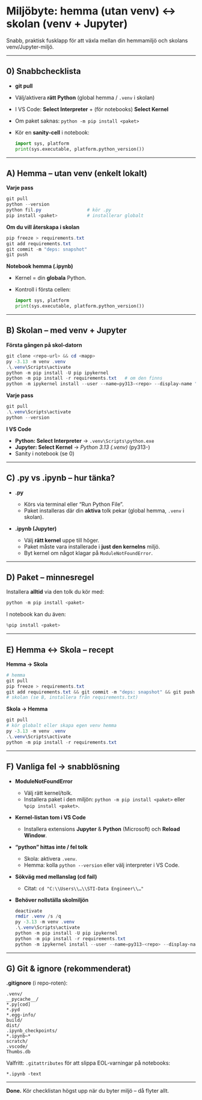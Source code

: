 # Miljöbyte: hemma (utan venv) ↔ skolan (venv + Jupyter)

Snabb, praktisk fusklapp för att växla mellan din hemmamiljö och skolans venv/Jupyter-miljö.

---

## 0) Snabbchecklista

* **git pull**
* Välj/aktivera **rätt Python** (global hemma / `.venv` i skolan)
* I VS Code: **Select Interpreter** + (för notebooks) **Select Kernel**
* Om paket saknas: `python -m pip install <paket>`
* Kör en **sanity-cell** i notebook:

  ```python
  import sys, platform
  print(sys.executable, platform.python_version())
  ```

---

## A) Hemma – utan venv (enkelt lokalt)

**Varje pass**

```powershell
git pull
python --version
python fil.py                 # kör .py
pip install <paket>           # installerar globalt
```

**Om du vill återskapa i skolan**

```powershell
pip freeze > requirements.txt
git add requirements.txt
git commit -m "deps: snapshot"
git push
```

**Notebook hemma (.ipynb)**

* Kernel = din **globala** Python.
* Kontroll i första cellen:

  ```python
  import sys, platform
  print(sys.executable, platform.python_version())
  ```

---

## B) Skolan – med venv + Jupyter

**Första gången på skol-datorn**

```powershell
git clone <repo-url> && cd <mapp>
py -3.13 -m venv .venv
.\.venv\Scripts\activate
python -m pip install -U pip ipykernel
python -m pip install -r requirements.txt   # om den finns
python -m ipykernel install --user --name=py313-<repo> --display-name "Python 3.13 (.venv)"
```

**Varje pass**

```powershell
git pull
.\.venv\Scripts\activate
python --version
```

**I VS Code**

* **Python: Select Interpreter** → `.venv\Scripts\python.exe`
* **Jupyter: Select Kernel** → *Python 3.13 (.venv)* (py313-<repo>)
* Sanity i notebook (se 0)

---

## C) .py vs .ipynb – hur tänka?

* **.py**

  * Körs via terminal eller “Run Python File”.
  * Paket installeras där din **aktiva** tolk pekar (global hemma, `.venv` i skolan).
* **.ipynb (Jupyter)**

  * Välj **rätt kernel** uppe till höger.
  * Paket måste vara installerade i **just den kernelns** miljö.
  * Byt kernel om något klagar på `ModuleNotFoundError`.

---

## D) Paket – minnesregel

Installera **alltid** via den tolk du kör med:

```powershell
python -m pip install <paket>
```

I notebook kan du även:

```python
%pip install <paket>
```

---

## E) Hemma ↔ Skola – recept

**Hemma → Skola**

```powershell
# hemma
git pull
pip freeze > requirements.txt
git add requirements.txt && git commit -m "deps: snapshot" && git push
# skolan (se B, installera från requirements.txt)
```

**Skola → Hemma**

```powershell
git pull
# kör globalt eller skapa egen venv hemma
py -3.13 -m venv .venv
.\.venv\Scripts\activate
python -m pip install -r requirements.txt
```

---

## F) Vanliga fel → snabblösning

* **ModuleNotFoundError**

  * Välj rätt kernel/tolk.
  * Installera paket i den miljön: `python -m pip install <paket>` eller `%pip install <paket>`.
* **Kernel-listan tom i VS Code**

  * Installera extensions **Jupyter** & **Python** (Microsoft) och **Reload Window**.
* **“python” hittas inte / fel tolk**

  * Skola: aktivera `.venv`.
  * Hemma: kolla `python --version` eller välj interpreter i VS Code.
* **Sökväg med mellanslag (cd fail)**

  * Citat: `cd "C:\\Users\\…\\STI-Data Engineer\\…"`
* **Behöver nollställa skolmiljön**

  ```powershell
  deactivate
  rmdir .venv /s /q
  py -3.13 -m venv .venv
  .\.venv\Scripts\activate
  python -m pip install -U pip ipykernel
  python -m pip install -r requirements.txt
  python -m ipykernel install --user --name=py313-<repo> --display-name "Python 3.13 (.venv)"
  ```

---

## G) Git & ignore (rekommenderat)

**.gitignore** (i repo-roten):

```
.venv/
__pycache__/
*.py[cod]
*.pyd
*.egg-info/
build/
dist/
.ipynb_checkpoints/
*.ipynb~*
scratch/
.vscode/
Thumbs.db
```

Valfritt: `.gitattributes` för att slippa EOL-varningar på notebooks:

```
*.ipynb -text
```

---

**Done.** Kör checklistan högst upp när du byter miljö – då flyter allt.

